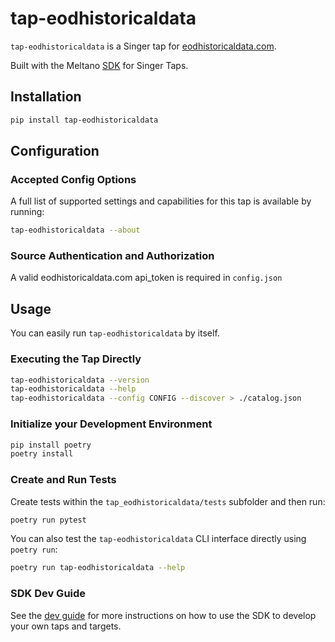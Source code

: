 # tap-eodhistoricaldata

`tap-eodhistoricaldata` is a Singer tap for [eodhistoricaldata.com](https://eodhistoricaldata.com).

Built with the Meltano [SDK](https://gitlab.com/meltano/singer-sdk) for Singer Taps.

## Installation

```bash
pip install tap-eodhistoricaldata
```

## Configuration

### Accepted Config Options

A full list of supported settings and capabilities for this
tap is available by running:

```bash
tap-eodhistoricaldata --about 
```

### Source Authentication and Authorization

A valid eodhistoricaldata.com api_token is required in `config.json`

## Usage

You can easily run `tap-eodhistoricaldata` by itself.

### Executing the Tap Directly

```bash
tap-eodhistoricaldata --version
tap-eodhistoricaldata --help
tap-eodhistoricaldata --config CONFIG --discover > ./catalog.json
```

### Initialize your Development Environment

```bash
pip install poetry
poetry install
```

### Create and Run Tests

Create tests within the `tap_eodhistoricaldata/tests` subfolder and
  then run:

```bash
poetry run pytest
```

You can also test the `tap-eodhistoricaldata` CLI interface directly using `poetry run`:

```bash
poetry run tap-eodhistoricaldata --help
```

### SDK Dev Guide

See the [dev guide](https://gitlab.com/meltano/singer-sdk/-/blob/main/docs/dev_guide.md) for more instructions on how to use the SDK to 
develop your own taps and targets.
